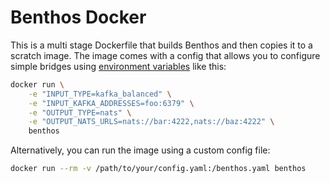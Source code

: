 Benthos Docker
==============

This is a multi stage Dockerfile that builds Benthos and then copies it to a
scratch image. The image comes with a config that allows you to configure simple
bridges using [environment variables](../../config/env/README.md) like this:

``` sh
docker run \
	-e "INPUT_TYPE=kafka_balanced" \
	-e "INPUT_KAFKA_ADDRESSES=foo:6379" \
	-e "OUTPUT_TYPE=nats" \
	-e "OUTPUT_NATS_URLS=nats://bar:4222,nats://baz:4222" \
	benthos
```

Alternatively, you can run the image using a custom config file:

``` sh
docker run --rm -v /path/to/your/config.yaml:/benthos.yaml benthos
```
